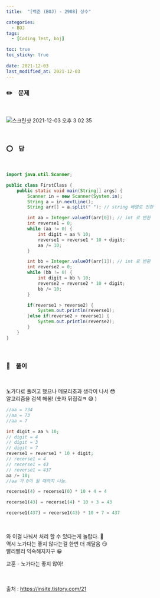 ```yaml
---
title:  "[백준 (BOJ) - 2908] 상수"

categories:
  - BOJ
tags:
  - [Coding Test, boj]

toc: true
toc_sticky: true
 
date: 2021-12-03
last_modified_at: 2021-12-03
---
```


### :pencil2:&nbsp; &nbsp; 문제 
<br>

![스크린샷 2021-12-03 오후 3 02 35](https://user-images.githubusercontent.com/93639793/144553648-e25df62e-0564-4488-adf3-b499d27ca0cc.png)


   
<br>

### :o:&nbsp; &nbsp; 답
<br>

```java
import java.util.Scanner;

public class FirstClass {
    public static void main(String[] args) {
        Scanner in = new Scanner(System.in);
        String a = in.nextLine();
        String arr[] = a.split(" "); // string 배열로 전환

        int aa = Integer.valueOf(arr[0]); // int 로 변환
        int reverse1 = 0;
        while (aa != 0) {
            int digit = aa % 10;
            reverse1 = reverse1 * 10 + digit;
            aa /= 10;
        }

        int bb = Integer.valueOf(arr[1]); // int 로 변환
        int reverse2 = 0;
        while (bb != 0) {
            int digit = bb % 10;
            reverse2 = reverse2 * 10 + digit;
            bb /= 10;
        }

        if(reverse1 > reverse2) {
            System.out.println(reverse1);
        }else if(reverse2 > reverse1) {
            System.out.println(reverse2);
        }
    }
}

```
<br>

### :closed_book:&nbsp; &nbsp; 풀이   
<br>

노가다로 풀려고 했으나 메모리초과 생각이 나서 :flushed:    
알고리즘을 검색 해봄! (숫자 뒤집깈ㅋ :sweat_smile: )   

```php
//aa = 734 
//aa = 73
//aa = 7

int digit = aa % 10; 
// digit = 4
// digit = 3
// digit = 7
reverse1 = reverse1 * 10 + digit;
// recerse1 = 4
// recerse1 = 43
// reverse1 = 437
aa /= 10;
//aa 가 0이 될 때까지 나눔.

recerse1(4) = recerse1(0) * 10 + 4 = 4

recerse1(43) = recerse1(4) * 10 + 3 = 43

recerse1(437) = recerse1(43) * 10 + 7 = 437
```
<br>


와 이걸 나눠서 처리 할 수 있다는게 놀랍다. :triumph:   
역시 노가다는 좋지 않다는걸 한번 더 깨달음 :smirk:   
빨리빨리 익숙해지자구 :grinning:   


교훈 - 노가다는 좋지 않아!   
<br><br>




출처 : https://insite.tistory.com/21
